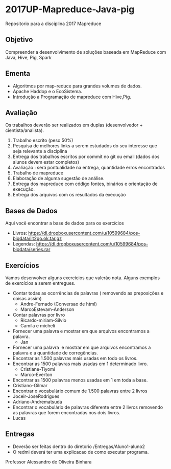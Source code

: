# 2017UP-Mapreduce-Java-pig
Repositorio para a disciplina 2017 Mapreduce 

## Objetivo 
Compreender a desenvolvimento de soluções baseada em MapReduce com Java, Hive, Pig, Spark

## Ementa
*	Algoritmos por map-reduce para grandes volumes de dados.
*	Apache Haddop e o EcoSistema.
*	Introdução a Programação de mapreduce com Hive,Pig.

## Avaliação
Os trabalhos deverão ser realizados em duplas (desenvolvedor + cientista/analista). 
1.	Trabalho escrito (peso 50%)
 1. Pesquisa de melhores links a serem estudados do seu interesse que seja relevante a disciplina
 1. Entrega dos trabalhos escritos por  commit no git ou email (dados dos alunos devem estar completos)
 1.	Avaliação : será pontualidade na entrega, quantidade erros encontrados
1.	Trabalho de mapreduce
 1.	Elaboração de alguma sugestão de análise.
 1.	Entrega dos mapreduce com código fontes, binários e orientação de execução.
 1. Entrega dos arquivos com os resultados da execução

## Bases de Dados
Aqui você encontrar a base de dados para os exercícios
* Livros: https://dl.dropboxusercontent.com/u/10599684/pos-bigdata/lit2go.ok.tar.gz
* Legendas:  https://dl.dropboxusercontent.com/u/10599684/pos-bigdata/series.rar



## Exercícios
Vamos desenvolver alguns exercícios que valerão nota. Alguns exemplos de exercícios a serem entregues.
* Contar todas as ocorrências de palavras ( removendo as preposições e coisas assim)
  * Andre-Fernado (Conversao de html)
  * MarcoEstevam-Anderson
* Contar palavras por livro
  * Ricardo-miriam-Silvio
  * Camila e micheli 
* Fornecer uma palavra e mostrar em que arquivos encontramos a palavra.
  * Jan
* Fornecer uma palavra  e mostrar em que arquivos encontramos a palavra e a quantidade de corregências.
* Encontrar as 1.500 palavras mais usadas em todo os livros.
* Encontrar as 1500 palavras mais usadas em 1 determinado livro.
  * Cristiane-Tiyomi
  * Marco-Everton
*	Encontrar as 1500 palavras menos usadas em 1 em toda a base.
  * Cristiano-Gilmar
*	Encontrar o vocabulário comum de 1.500 palavras entre 2 livros 
  * Joceir-JoseRodrigues 
  * Adriano-Andrematsuda 
*	Encontrar o vocabulário de palavras diferente  entre 2 livros removendo as palavras que forem encontradas nos dois livros. 
  * Lucas

## Entregas
* Deverão ser feitas dentro do diretorio /Entregas/Aluno1-aluno2
* O redmi deverá ter uma explicacao de como executar programa.

Professor
Alessandro de Oliveira Binhara
